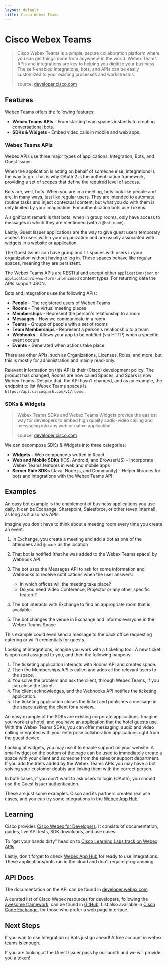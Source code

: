 ```yaml
---
layout: default
title: Cisco Webex Teams
---
```

# Cisco Webex Teams

> Cisco Webex Teams is a simple, secure collaboration platform where you can get things done from anywhere in the world. Webex Teams APIs and integrations are key to helping you digitize your business. The self-enabled integrations, bots, and APIs can be easily customized to your existing processes and workstreams.
>
> source: [developer.cisco.com](https://developer.cisco.com/site/spark/)

## Features 

Webex Teams offers the following features:

- **Webex Teams APIs** - From starting team spaces instantly to creating conversational bots.
- **SDKs & Widgets** - Embed video calls in mobile and web apps.

### Webex Teams APIs

Webex APIs use three major types of applications: Integration, Bots, and Guest Issuer. 

When the application is acting on behalf of someone else, integrations is the way to go.  That is why OAuth 2 is the authentication framework, providing a set of scopes that define the required level of access.

Bots are, well, bots. When you are in a meeting, bots look like people and are, in many ways, just like regular users.
They are intended to automate routine tasks and inject contextual content, but what you do with them is only limited by your imagination.
For authentication bots use Tokens.

A significant remark is that bots, when in group rooms, only have access to messages in which they are mentioned (with a ``@bot_name``). 

Lastly, Guest Issuer applications are the way to give guest users temporary access to users within your organization and are usually associated with widgets in a website or application. 

The Guest Issuer can have group and 1:1 spaces with users in your organization without having to log in. These spaces behave like regular spaces, meaning they are persistent.  

The Webex Teams APIs are RESTful and accept either ``application/json`` or ``application/x-www-form-urlencoded`` content types.
For returning data the APIs support JSON.

Bots and Integrations use the following APIs:

- **People** - The registered users of Webex Teams
- **Rooms** - The virtual meeting places
- **Memberships** - Represent the person's relationship to a room
- **Messages** - How we communicate in a room
- **Teams** - Groups of people with a set of rooms
- **Team Memberships** - Represent a person's relationship to a team
- **Webhooks** - Allows your app to be notified (via HTTP) when a specific event occurs
- **Events** - Generated when actions take place

There are other APIs, such as Organizations, Licenses, Roles, and more, but this is mostly for administration and mainly read-only.

Relevant information on this API is their (Cisco) development policy. The product has changed, Rooms are now called Spaces, and Spark is now  Webex Teams. 
Despite that, the API hasn't changed, and as an example, the endpoint to list Webex Teams spaces is ``https://api.ciscospark.com/v1/rooms``. 

### SDKs & Widgets

> Webex Teams SDKs and Webex Teams Widgets provide the easiest way for developers to embed high quality audio-video calling and messaging into any web or native application.
>
> source: [developer.cisco.com](https://developer.webex.com/sdks-and-widgets.html)

We can decompose SDKs & Widgets into three categories: 

- **Widgets** - Web components written in React
- **Web and Mobile SDKs** (IOS, Android, and Browser/JS) - Incorporate Webex Teams features in web and mobile apps
- **Server Side SDKs** (Java, Node.js, and Community) - Helper libraries for bots and integrations with the Webex Teams API


## Examples 

An easy bot example is the enablement of business applications you use daily.
It can be Exchange, Sharepoint, Salesforce, or other (even internal), as long as it also has APIs. 

Imagine you don't have to think about a meeting room every time you create an event. 

1. In Exchange, you create a meeting and add a bot as one of the attendees and ``@spark`` as the location
2. That bot is notified (that he was added to the Webex Teams space) by Webhook API 
3. The bot uses the Messages API to ask for some information and Webhooks to receive notifications when the user answers:
    
    - In which offices will the meeting take place?
    - Do you need Video Conference, Projector or any other specific feature?

3. The bot interacts with Exchange to find an appropriate room that is available
4. The bot changes the venue in Exchange and informs everyone in the Webex Teams Space

This example could even send a message to the back office requesting catering or wi-fi credentials for guests.

Looking at integrations, imagine you work with a ticketing tool.
A new ticket is open and assigned to you, and then the following happens:

1. The ticketing application interacts with Rooms API and creates space. 
2. Then the Memberships API is called and adds all the relevant users to the space.
3. You solve the problem and ask the client, through Webex Teams, if you can close the ticket.
4. The client acknowledges, and the Webhooks API notifies the ticketing application.
5. The ticketing application closes the ticket and publishes a message in the space asking the client for a review.

An easy example of the SDKs are existing corporate applications.
Imagine you work at a hotel, and you have an application that the hotel guests use. 
With the Webex Teams SDKs, you can offer messaging, audio and video calling integrated with your enterprise collaboration applications right from the guest device.

Looking at widgets, you may use it to enable support on your website.
A small widget on the bottom of the page can be used to immediately create a space with your client and someone from the sales or support department.
If you add the traits added by the Webex Teams APIs you may have a bot solving your customer doubts and linking them with the correct person.

In both cases, if you don't want to ask users to login (OAuth), you should use the Guest Issuer authentication.

These are just some examples. Cisco and its partners created real use cases, and you can try some integrations in the [Webex App Hub](https://apphub.webex.com/categories).

## Learning

Cisco provides [Cisco Webex for Developers](https://developer.webex.com/getting-started.html). It consists of documentation, guides, live API tests, SDK downloads, and use cases.

To "get your hands dirty" head on to [Cisco Learning Labs track on Webex APIs](https://learninglabs.cisco.com/tracks/collab-cloud).

Lastly, don't forget to check [Webex App Hub](https://apphub.webex.com) for ready to use integrations. These applications/bots run in the cloud and don't require programming.

## API Docs

The documentation on the API can be found in [developer.webex.com](https://developer.webex.com/).

A curated list of Cisco Webex resources for developers, following the [awesome framework](https://github.com/sindresorhus/awesome), can be found in [GitHub](https://github.com/CiscoDevNet/awesome-webex).
List also available in [Cisco Code Exchange](https://developer.cisco.com/codeexchange/platforms/webex), for those who prefer a web page interface.


## Next Steps

If you wan to use Integration or Bots just go ahead! A free account in webex teams is enough. 

If you are looking at the Guest Issuer pass by our booth and we will provide you a token!
